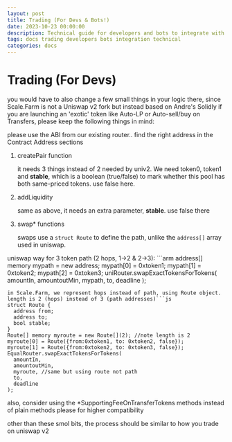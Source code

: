 ```yaml
---
layout: post
title: Trading (For Devs & Bots!)
date: 2023-10-23 00:00:00
description: Technical guide for developers and bots to integrate with Scale.Farm's Solidly-based router and swap functions.
tags: docs trading developers bots integration technical
categories: docs
---
```


# Trading (For Devs)

you would have to also change a few small things in your logic there, since Scale.Farm is not a Uniswap v2 fork but instead based on Andre's Solidly
if you are launching an 'exotic' token like Auto-LP or Auto-sell/buy on Transfers, please keep the following things in mind:

please use the ABI from our existing router.. find the right address in the Contract Address sections


1. createPair function

    it needs 3 things instead of 2 needed by univ2. We need token0, token1 and **stable**, which is a boolean (true/false) to mark whether this pool has both same-priced tokens. use false here.

2. addLiquidity

    same as above, it needs an extra parameter, **stable**. use false there

3. swap* functions

    swaps use a `struct Route` to define the path, unlike the `address[]` array used in uniswap.

uniswap way for 3 token path (2 hops, 1->2 & 2->3): ```arm
address[] memory mypath = new address[](3);
mypath[0] = 0xtoken1;
mypath[1] = 0xtoken2;
mypath[2] = 0xtoken3;
uniRouter.swapExactTokensForTokens(
  amountIn,
  amountoutMin,
  mypath,
  to,
  deadline
);
```
in Scale.Farm, we represent hops instead of path, using Route object.
length is 2 (hops) instead of 3 (path addresses)```js
struct Route {
  address from;
  address to;
  bool stable;
}
Route[] memory myroute = new Route[](2); //note length is 2
myroute[0] = Route({from:0xtoken1, to: 0xtoken2, false});
myroute[1] = Route({from:0xtoken2, to: 0xtoken3, false});
EqualRouter.swapExactTokensForTokens(
  amountIn,
  amountoutMin,
  myroute, //same but using route not path
  to,
  deadline
);
```

also, consider using the *SupportingFeeOnTransferTokens methods instead of plain methods please for higher compatibility

other than these smol bits, the process should be similar to how you trade on uniswap v2


